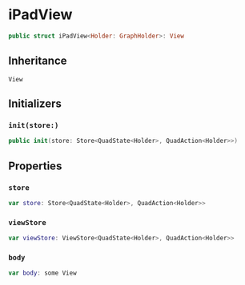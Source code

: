 # iPadView

``` swift
public struct iPadView<Holder:​ GraphHolder>:​ View
```

## Inheritance

`View`

## Initializers

### `init(store:​)`

``` swift
public init(store:​ Store<QuadState<Holder>, QuadAction<Holder>>)
```

## Properties

### `store`

``` swift
var store:​ Store<QuadState<Holder>, QuadAction<Holder>>
```

### `viewStore`

``` swift
var viewStore:​ ViewStore<QuadState<Holder>, QuadAction<Holder>>
```

### `body`

``` swift
var body:​ some View
```
